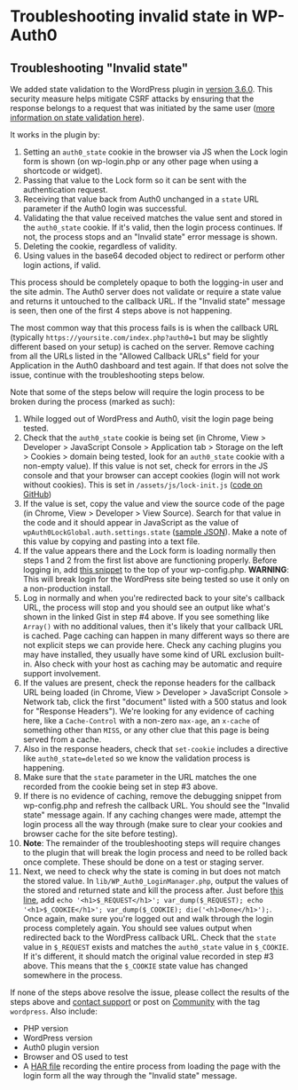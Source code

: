 # Troubleshooting invalid state in WP-Auth0

## Troubleshooting "Invalid state"

We added state validation to the WordPress plugin in [version 3.6.0](https://github.com/auth0/wp-auth0/releases/tag/3.6.0). This security measure helps mitigate CSRF attacks by ensuring that the response belongs to a request that was initiated by the same user ([more information on state validation here](https://auth0.com/docs/protocols/oauth2/oauth-state)). 

It works in the plugin by:

1. Setting an `auth0_state` cookie in the browser via JS when the Lock login form is shown (on wp-login.php or any other page when using a shortcode or widget).
2. Passing that value to the Lock form so it can be sent with the authentication request.
3. Receiving that value back from Auth0 unchanged in a `state` URL parameter if the Auth0 login was successful.
4. Validating the that value received matches the value sent and stored in the `auth0_state` cookie. If it's valid, then the login process continues. If not, the process stops and an "Invalid state" error message is shown.
5. Deleting the cookie, regardless of validity.
6. Using values in the base64 decoded object to redirect or perform other login actions, if valid.

This process should be completely opaque to both the logging-in user and the site admin. The Auth0 server does not validate or require a state value and returns it untouched to the callback URL. If the "Invalid state" message is seen, then one of the first 4 steps above is not happening. 

The most common way that this process fails is is when the callback URL (typically `https://yoursite.com/index.php?auth0=1` but may be slightly different based on your setup) is cached on the server. Remove caching from all the URLs listed in the "Allowed Callback URLs" field for your Application in the Auth0 dashboard and test again. If that does not solve the issue, continue with the troubleshooting steps below. 

Note that some of the steps below will require the login process to be broken during the process (marked as such):

1. While logged out of WordPress and Auth0, visit the login page being tested. 
2. Check that the `auth0_state` cookie is being set (in Chrome, View > Developer > JavaScript Console > Application tab > Storage on the left > Cookies > domain being tested, look for an `auth0_state` cookie with a non-empty value). If this value is not set, check for errors in the JS console and that your browser can accept cookies (login will not work without cookies). This is set in `/assets/js/lock-init.js` ([code on GitHub](https://github.com/auth0/wp-auth0/blob/master/assets/js/lock-init.js#L22))
3. If the value is set, copy the value and view the source code of the page (in Chrome, View > Developer > View Source). Search for that value in the code and it should appear in JavaScript as the value of `wpAuth0LockGlobal.auth.settings.state` ([sample JSON](https://gist.github.com/joshcanhelp/1b8bb990048325eb7214e2b3d7136b78)). Make a note of this value by copying and pasting into a text file. 
4. If the value appears there and the Lock form is loading normally then steps 1 and 2 from the first list above are functioning properly. Before logging in, add [this snippet](https://gist.github.com/joshcanhelp/ba98f748747c7fd2ecdf54e73c6110f3) to the top of your wp-config.php. **WARNING**: This will break login for the WordPress site being tested so use it only on a non-production install. 
5. Log in normally and when you're redirected back to your site's callback URL, the process will stop and you should see an output like what's shown in the linked Gist in step #4 above. If you see something like `Array()` with no additional values, then it's likely that your callback URL is cached. Page caching can happen in many different ways so there are not explicit steps we can provide here. Check any caching plugins you may have installed, they usually have some kind of URL exclusion built-in. Also check with your host as caching may be automatic and require support involvement.
6. If the values are present, check the reponse headers for the callback URL being loaded (in Chrome, View > Developer > JavaScript Console > Network tab, click the first "document" listed with a 500 status and look for "Response Headers"). We're looking for any evidence of caching here, like a `Cache-Control` with a non-zero `max-age`, an `x-cache` of something other than `MISS`, or any other clue that this page is being served from a cache. 
8. Also in the response headers, check that `set-cookie` includes a directive like `auth0_state=deleted` so we know the validation process is happening.  
9. Make sure that the `state` parameter in the URL matches the one recorded from the cookie being set in step #3 above. 
10. If there is no evidence of caching, remove the debugging snippet from wp-config.php and refresh the callback URL. You should see the "Invalid state" message again. If any caching changes were made, attempt the login process all the way through (make sure to clear your cookies and browser cache for the site before testing). 
11. **Note**: The remainder of the troubleshooting steps will require changes to the plugin that will break the login process and need to be rolled back once complete. These should be done on a test or staging server. 
12. Next, we need to check why the state is coming in but does not match the stored value. In `lib/WP_Auth0_LoginManager.php`, output the values of the stored and returned state and kill the process after. Just before [this line](https://github.com/auth0/wp-auth0/blob/master/lib/WP_Auth0_LoginManager.php#L148), add `echo '<h1>$_REQUEST</h1>'; var_dump($_REQUEST); echo '<h1>$_COOKIE</h1>'; var_dump($_COOKIE); die('<h1>Done</h1>');`. Once again, make sure you're logged out and walk through the login process completely again. You should see values output when redirected back to the WordPress callback URL. Check that the `state` value in `$_REQUEST` exists and matches the `auth0_state` value in `$_COOKIE`. If it's different, it should match the original value recorded in step #3 above. This means that the `$_COOKIE` state value has changed somewhere in the process. 

If none of the steps above resolve the issue, please collect the results of the steps above and [contact support](https://support.auth0.com/) or post on [Community](https://community.auth0.com/tags/wordpress) with the tag `wordpress`. Also include:

- PHP version
- WordPress version
- Auth0 plugin version
- Browser and OS used to test
- A [HAR file](https://support.zendesk.com/hc/en-us/articles/204410413-Generating-a-HAR-file-for-troubleshooting) recording the entire process from loading the page with the login form all the way through the "Invalid state" message. 
